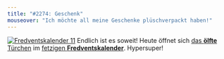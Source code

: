 ```yaml
---
title: "#2274: Geschenk"
mouseover: "Ich möchte all meine Geschenke plüschverpackt haben!"
---
```



<a href="http://www.fonflatter.de/der-fetzige-fredventskalender-2011/" title="Fredventskalender 11"><img src="http://www.fonflatter.de/adv11/fredventskalender_banner.png" alt="Fredventskalender 11" /></a>
Endlich ist es soweit! Heute öffnet sich <a href="http://www.fonflatter.de/2011/12/11/das-11-turchen" title="Fredventskalender 2011">das <strong>ölfte</strong> Türchen</a> im <a href="http://www.fonflatter.de/der-fetzige-fredventskalender-2011/" title="Fredventskalender 2011">fetzigen <strong>Fredventskalender</strong></a>. Hypersuper!

